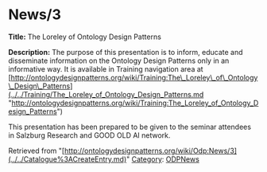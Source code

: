 #  News/3


__Title:__ The Loreley of Ontology Design Patterns


__Description:__ The purpose of this presentation is to inform, educate and disseminate information on the Ontology Design Patterns only in an informative way. It is available in Training navigation area at [http://ontologydesignpatterns.org/wiki/Training:The\_Loreley\_of\_Ontology\_Design\_Patterns](../../Training/The_Loreley_of_Ontology_Design_Patterns.md "http://ontologydesignpatterns.org/wiki/Training:The_Loreley_of_Ontology_Design_Patterns")


This presentation has been prepared to be given to the seminar attendees in Salzburg Research and GOOD OLD AI network. 





Retrieved from "[http://ontologydesignpatterns.org/wiki/Odp:News/3](../../Catalogue%3ACreateEntry.md)"
 [Category](http://ontologydesignpatterns.org/wiki/Special:Categories "Special:Categories"): [ODPNews](../../Category/ODPNews.md "Category:ODPNews")